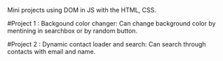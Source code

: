 Mini projects using DOM in JS with the HTML, CSS.

#Project 1 : Backgound color changer: Can change background color by mentining in searchbox or by random button.

#Project 2 : Dynamic contact loader and search: Can search through contacts with email and name.
